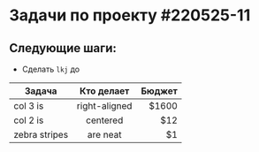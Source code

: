 # Задачи по проекту #220525-11

## Следующие шаги:
- Сделать `lkj` до


| Задача                 | Кто делает    | Бюджет|
| ---------------------- |:-------------:| -----:|
| col 3 is               | right-aligned | $1600 |
| col 2 is               | centered      |   $12 |
| zebra stripes          | are neat      |    $1 |
